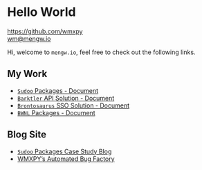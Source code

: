 <link href="https://maxcdn.bootstrapcdn.com/font-awesome/4.7.0/css/font-awesome.min.css" rel="stylesheet" crossorigin="anonymous">

# Hello World

<i class="fa fa-github-square fa-fw"></i> <https://github.com/wmxpy>  
<i class="fa fa-envelope-square fa-fw"></i> [wm@mengw.io](mailto://wm@mengw.io)

Hi, welcome to `mengw.io`, feel free to check out the following links.

## My Work

-   [`Sudoo` Packages - Document](//sudo.dog)
-   [`Barktler` API Solution - Document](//barktler.com)
-   [`Brontosaurus` SSO Solution - Document](//brontosaurus.land)
-   [`BWNL` Packages - Document](//bwnl.io)

## Blog Site

-   [`Sudoo` Packages Case Study Blog](//sudo.mengw.io)
-   [WMXPY’s Automated Bug Factory](//blog.mengw.io)
